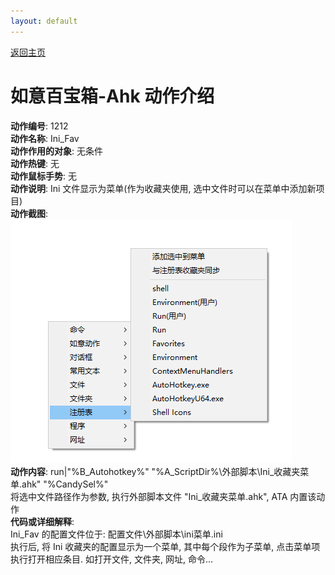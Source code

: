 ```yaml
---
layout: default
---
```

<link rel="stylesheet" href="../Actions/css/atom-one-light.min.css">
<script src="../Actions/js/highlight.min.js"></script>
<script>hljs.highlightAll();</script>

[返回主页](../index.md)

# [](#header-2) 如意百宝箱-Ahk 动作介绍

**动作编号**: 1212  
**动作名称**: Ini_Fav  
**动作作用的对象**: 无条件  
**动作热键**: 无  
**动作鼠标手势**: 无  
**动作说明**: Ini 文件显示为菜单(作为收藏夹使用, 选中文件时可以在菜单中添加新项目)  
**动作截图**:  
  ![Ini_Fav](img1/1212.png)  
**动作内容**: run|"%B_Autohotkey%" "%A_ScriptDir%\外部脚本\Ini_收藏夹菜单.ahk" "%CandySel%"  
将选中文件路径作为参数, 执行外部脚本文件 "Ini_收藏夹菜单.ahk", ATA 内置该动作  
**代码或详细解释**:  
Ini_Fav 的配置文件位于: 配置文件\外部脚本\ini菜单.ini  
执行后, 将 Ini 收藏夹的配置显示为一个菜单, 其中每个段作为子菜单, 点击菜单项执行打开相应条目. 如打开文件, 文件夹, 网址, 命令...  